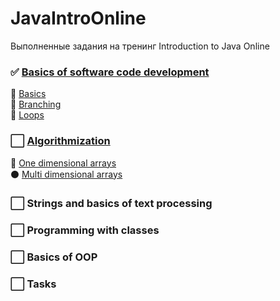 # JavaIntroOnline
Выполненные задания на тренинг Introduction to Java Online

### :white_check_mark: [Basics of software code development](https://github.com/kajend/JavaIntroOnline/tree/master/Basics%20of%20software%20code%20development)
:feet: [Basics](https://github.com/kajend/JavaIntroOnline/tree/master/Basics%20of%20software%20code%20development/Basics)   
:feet: [Branching](https://github.com/kajend/JavaIntroOnline/tree/master/Basics%20of%20software%20code%20development/Branching)   
:feet: [Loops](https://github.com/kajend/JavaIntroOnline/tree/master/Basics%20of%20software%20code%20development/Loops)
### :white_large_square: [Algorithmization](https://github.com/kajend/JavaIntroOnline/tree/master/Algorithmization)
:feet: [One dimensional arrays](https://github.com/kajend/JavaIntroOnline/tree/master/Algorithmization/One%20dimensional%20arrays)    
:black_circle: [Multi dimensional arrays](https://github.com/kajend/JavaIntroOnline/tree/master/Algorithmization/Multi%20Dimensional%20Arrays)
### :white_large_square: Strings and basics of text processing
### :white_large_square: Programming with classes
### :white_large_square: Basics of OOP
### :white_large_square: Tasks

